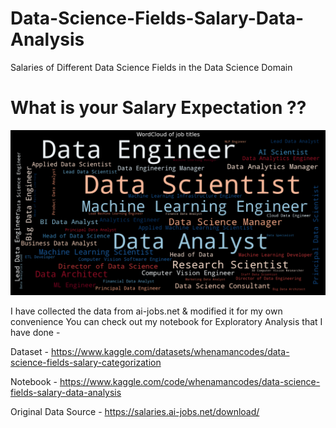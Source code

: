 # Data-Science-Fields-Salary-Data-Analysis
Salaries of Different Data Science Fields in the Data Science Domain

# What is your Salary Expectation ??
![Heading1](https://github.com/officialAmanchauhan/Data-Science-Fields-Salary-Data-Analysis/blob/main/download.png)

I have collected the data from ai-jobs.net & modified it for my own convenience
You can check out my notebook for Exploratory Analysis that I have done -

Dataset - https://www.kaggle.com/datasets/whenamancodes/data-science-fields-salary-categorization

Notebook - https://www.kaggle.com/code/whenamancodes/data-science-fields-salary-data-analysis

Original Data Source -
https://salaries.ai-jobs.net/download/
